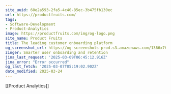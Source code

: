 ```yaml
---
site_uuid: 60e2a593-2fa5-4c40-85ec-3b475fb130ec
url: https://productfruits.com/
tags:
- Software-Development
- Product-Analytics
image: https://productfruits.com/img/og-logo.png
site_name: Product Fruits
title: The leading customer onboarding platform
og_screenshot_url: https://og-screenshots-prod.s3.amazonaws.com/1366x768/80/false/abc4daaa867585d47da64dba24cf4110364abf79f33eb19275afe0fb9fc37c06.jpeg
zinger: Smarter user onboarding and retention
jina_last_request: '2025-03-09T06:45:12.916Z'
jina_error: "Error occurred"
og_last_fetch: '2025-03-07T05:19:02.902Z'
date_modified: 2025-03-24
---
```



[[Product Analytics]]

